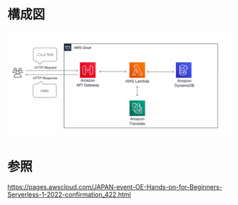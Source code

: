# 構成図
![alt text](./etc/lambda-architecture.png)

# 参照
https://pages.awscloud.com/JAPAN-event-OE-Hands-on-for-Beginners-Serverless-1-2022-confirmation_422.html
